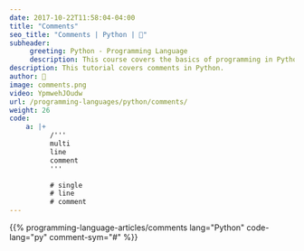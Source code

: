 ```yaml
---
date: 2017-10-22T11:58:04-04:00
title: "Comments"
seo_title: "Comments | Python | 🦒"
subheader:
     greeting: Python - Programming Language
     description: This course covers the basics of programming in Python. Work your way through the videos/articles and I'll teach you everything you need to know to start your programming journey!
description: This tutorial covers comments in Python.
author: 🦒
image: comments.png
video: YpmwehJOudw
url: /programming-languages/python/comments/
weight: 26
code:
    a: |+
          /'''
          multi
          line
          comment
          '''

          # single
          # line
          # comment 
---
```


{{% programming-language-articles/comments lang="Python" code-lang="py" comment-sym="#" %}}
